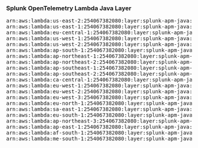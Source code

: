 <h3>Splunk OpenTelemetry Lambda Java Layer</h3>

<pre>
arn:aws:lambda:us-east-2:254067382080:layer:splunk-apm-java:60
arn:aws:lambda:us-east-1:254067382080:layer:splunk-apm-java:4
arn:aws:lambda:eu-central-1:254067382080:layer:splunk-apm-java:4
arn:aws:lambda:us-west-1:254067382080:layer:splunk-apm-java:4
arn:aws:lambda:us-west-2:254067382080:layer:splunk-apm-java:4
arn:aws:lambda:ap-south-1:254067382080:layer:splunk-apm-java:4
arn:aws:lambda:ap-northeast-1:254067382080:layer:splunk-apm-java:4
arn:aws:lambda:ap-northeast-2:254067382080:layer:splunk-apm-java:4
arn:aws:lambda:ap-southeast-1:254067382080:layer:splunk-apm-java:4
arn:aws:lambda:ap-southeast-2:254067382080:layer:splunk-apm-java:4
arn:aws:lambda:ca-central-1:254067382080:layer:splunk-apm-java:4
arn:aws:lambda:eu-west-1:254067382080:layer:splunk-apm-java:4
arn:aws:lambda:eu-west-2:254067382080:layer:splunk-apm-java:4
arn:aws:lambda:eu-west-3:254067382080:layer:splunk-apm-java:4
arn:aws:lambda:eu-north-1:254067382080:layer:splunk-apm-java:4
arn:aws:lambda:sa-east-1:254067382080:layer:splunk-apm-java:4
arn:aws:lambda:eu-south-1:254067382080:layer:splunk-apm-java:4
arn:aws:lambda:ap-northeast-3:254067382080:layer:splunk-apm-java:4
arn:aws:lambda:ap-east-1:254067382080:layer:splunk-apm-java:4
arn:aws:lambda:af-south-1:254067382080:layer:splunk-apm-java:4
arn:aws:lambda:me-south-1:254067382080:layer:splunk-apm-java:4
</pre>
